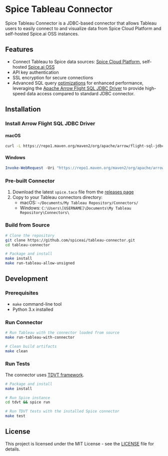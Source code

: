 # Spice Tableau Connector

Spice Tableau Connector is a JDBC-based connector that allows Tableau users to easily connect to and visualize data from Spice Cloud Platform and self-hosted Spice.ai OSS instances.

## Features

- Connect Tableau to Spice data sources: [Spice Cloud Platform](https://spice.ai/), self-hosted [Spice.ai OSS](https://spiceai.org/)
- API key authentication
- SSL encryption for secure connections
- Advanced SQL query [optimizations](https://tableau.github.io/connector-plugin-sdk/docs/capabilities) for enhanced performance, leveraging the [Apache Arrow Flight SQL JDBC Driver](https://arrow.apache.org/docs/java/flight_sql_jdbc_driver.html) to provide high-speed data access compared to standard JDBC connector.

## Installation

### Install Arrow Flight SQL JDBC Driver

#### macOS

```bash
curl -L https://repo1.maven.org/maven2/org/apache/arrow/flight-sql-jdbc-driver/16.1.0/flight-sql-jdbc-driver-16.1.0.jar -o ~/Library/Tableau/Drivers/flight-sql-jdbc-driver-16.1.0.jar
```

#### Windows

```powershell
Invoke-WebRequest -Uri "https://repo1.maven.org/maven2/org/apache/arrow/flight-sql-jdbc-driver/16.1.0/flight-sql-jdbc-driver-16.1.0.jar" -OutFile "C:\Program Files\Tableau\Drivers\flight-sql-jdbc-driver-16.1.0.jar"
```

### Pre-built Connector

1. Download the latest `spice.taco` file from the [releases page](https://github.com/spiceai/tableau-connector/releases)
2. Copy to your Tableau connectors directory:
   - macOS: `~/Documents/My Tableau Repository/Connectors/`
   - Windows: `C:\Users\[USERNAME]\Documents\My Tableau Repository\Connectors\`

### Build from Source

```bash
# Clone the repository
git clone https://github.com/spiceai/tableau-connector.git
cd tableau-connector

# Package and install
make install
make run-tableau-allow-unsigned
```

## Development

### Prerequisites

- `make` command-line tool
- Python 3.x installed

### Run Connector

```bash
# Run Tableau with the connector loaded from source
make run-tableau-with-connector

# Clean build artifacts
make clean
```

### Run Tests

The connector uses [TDVT framework](https://tableau.github.io/connector-plugin-sdk/docs/tdvt).

```bash
# Package and install
make install

# Run Spice instance
cd tdvt && spice run 

# Run TDVT tests with the installed Spice connector
make test
```

## License

This project is licensed under the MIT License - see the [LICENSE](LICENSE) file for details.

